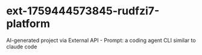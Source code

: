 # ext-1759444573845-rudfzi7-platform
AI-generated project via External API - Prompt: a coding agent CLI similar to claude code

